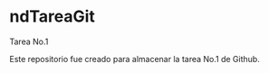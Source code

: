 ndTareaGit
==========

Tarea No.1

Este repositorio fue creado 
para almacenar la tarea No.1 de Github.